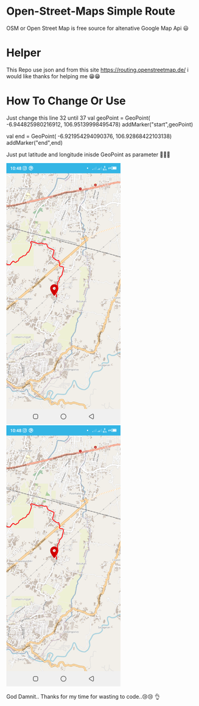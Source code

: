 # Open-Street-Maps Simple Route #
OSM or Open Street Map is free source for altenative Google Map Api 😃

# Helper #
This Repo use json and from this site https://routing.openstreetmap.de/ i would like thanks for helping me 😁😁

# How To Change Or Use #

Just change this line 32 until 37
val geoPoint = GeoPoint( -6.944825980216912, 106.95139998495478)
addMarker("start",geoPoint)

val end = GeoPoint(  -6.921954294090376, 106.92868422103138)
addMarker("end",end)

Just put latitude and longitude inisde GeoPoint as parameter 👏👏👏

<img width="300" src="https://github.com/FirmanTaufik/SimpleOSMWithRoute/blob/master/Screenshot_20230525_224850.png" data-canonical-src="https://github.com/FirmanTaufik/SimpleOSMWithRoute/blob/master/Screenshot_20230525_224850.png"  >

<img width="300" src="https://github.com/FirmanTaufik/SimpleOSMWithRoute/blob/master/Screenshot_20230525_224850.png" data-canonical-src="https://github.com/FirmanTaufik/SimpleOSMWithRoute/blob/master/Screenshot_20230525_224850.png"  >

God Damnit.. Thanks for my time for wasting to code..😢😢 👌

